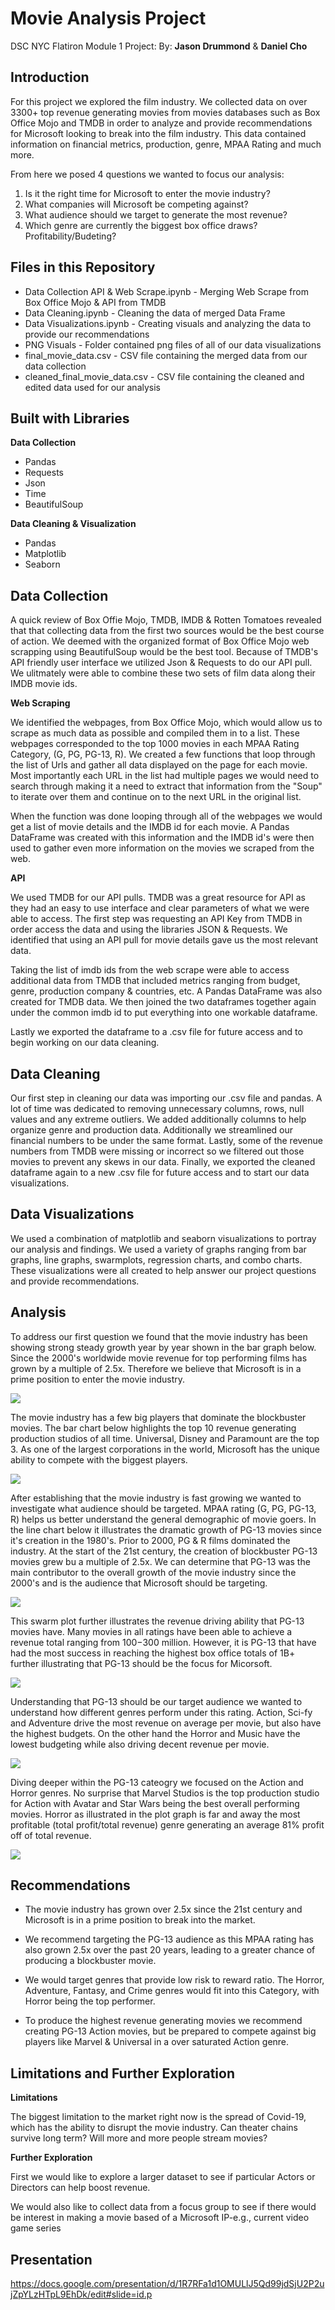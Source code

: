 # Movie Analysis Project

DSC NYC Flatiron Module 1 Project:
By: **Jason Drummond** & **Daniel Cho**

## Introduction

For this project we explored the film industry. We collected data on over 3300+ top revenue generating movies from movies databases such as Box Office Mojo and TMDB in order to analyze and provide recommendations for Microsoft looking to break into the film industry. This data contained information on financial metrics, production, genre, MPAA Rating and much more.

From here we posed 4 questions we wanted to focus our analysis:
 1. Is it the right time for Microsoft to enter the movie industry?
 2. What companies will Microsoft be competing against?
 3. What audience should we target to generate the most revenue?
 4. Which genre are currently the biggest box office draws? Profitability/Budeting?
 
## Files in this Repository
 * Data Collection API & Web Scrape.ipynb - Merging Web Scrape from Box Office Mojo & API from TMDB
 * Data Cleaning.ipynb - Cleaning the data of merged Data Frame
 * Data Visualizations.ipynb - Creating visuals and analyzing the data to provide our recommendations
 * PNG Visuals - Folder contained png files of all of our data visualizations
 * final_movie_data.csv - CSV file containing the merged data from our data collection
 * cleaned_final_movie_data.csv - CSV file containing the cleaned and edited data used for our analysis

## Built with Libraries
**Data Collection**
 * Pandas
 * Requests
 * Json
 * Time
 * BeautifulSoup

**Data Cleaning & Visualization**
 * Pandas
 * Matplotlib
 * Seaborn
 
## Data Collection
A quick review of Box Offie Mojo, TMDB, IMDB & Rotten Tomatoes revealed that that collecting data from the first two sources would be the best course of action. We deemed with the organized format of Box Office Mojo web scrapping using BeautifulSoup would be the best tool. Because of TMDB's API friendly user interface we utilized Json & Requests to do our API pull. We ulitmately were able to combine these two sets of film data along their IMDB movie ids.

**Web Scraping**

We identified the webpages, from Box Office Mojo, which would allow us to scrape as much data as possible and compiled them in to a list. These webpages corresponded to the top 1000 movies in each MPAA Rating Category, (G, PG, PG-13, R). We created a few functions that loop through the list of Urls and gather all data displayed on the page for each movie. Most importantly each URL in the list had multiple pages we would need to search through making it a need to extract that information from the "Soup" to iterate over them and continue on to the next URL in the original list.

When the function was done looping through all of the webpages we would get a list of movie details and the IMDB id for each movie. A Pandas DataFrame was created with this information and the IMDB id's were then used to gather even more information on the movies we scraped from the web.

**API**

We used TMDB for our API pulls. TMDB was a great resource for API as they had an easy to use interface and clear parameters of what we were able to access. The first step was requesting an API Key from TMDB in order access the data and using the libraries JSON & Requests. We identified that using an API pull for movie details gave us the most relevant data. 

Taking the list of imdb ids from the web scrape were able to access additional data from TMDB that included metrics ranging from budget, genre, production company & countries, etc. A Pandas DataFrame was also created for TMDB data. We then joined the two dataframes together again under the common imdb id to put everything into one workable dataframe.

Lastly we exported the dataframe to a .csv file for future access and to begin working on our data cleaning.

## Data Cleaning

Our first step in cleaning our data was importing our .csv file and pandas. A lot of time was dedicated to removing unnecessary columns, rows, null values and any extreme outliers. We added additionally columns to help organize genre and production data. Additionally we streamlined our financial numbers to be under the same format. Lastly, some of the revenue numbers from TMDB were missing or incorrect so we filtered out those movies to prevent any skews in our data. Finally, we exported the cleaned dataframe again to a new .csv file for future access and to start our data visualizations.

## Data Visualizations

We used a combination of matplotlib and seaborn visualizations to portray our analysis and findings. We used a variety of graphs ranging from bar graphs, line graphs, swarmplots, regression charts, and combo charts. These visualizations were all created to help answer our project questions and provide recommendations.

## Analysis
To address our first question we found that the movie industry has been showing strong steady growth year by year shown in the bar graph below. Since the 2000's worldwide movie revenue for top performing films has grown by a multiple of 2.5x. Therefore we believe that Microsoft is in a prime position to enter the movie industry.

![](PNG%20Visuals/yearly_movie_revenue_growth.png)

The movie industry has a few big players that dominate the blockbuster movies. The bar chart below highlights the top 10 revenue generating production studios of all time. Universal, Disney and Paramount are the top 3. As one of the largest corporations in the world, Microsoft has the unique ability to compete with the biggest players.

![](PNG%20Visuals/top_revenue_producing_studios_all_movies.png)

After establishing that the movie industry is fast growing we wanted to investigate what audience should be targeted. MPAA rating (G, PG, PG-13, R) helps us better understand the general demographic of movie goers. In the line chart below it illustrates the dramatic growth of PG-13 movies since it's creation in the 1980's. Prior to 2000, PG & R films dominated the industry. At the start of the 21st century, the creation of blockbuster PG-13 movies grew bu a multiple of 2.5x. We can determine that PG-13 was the main contributor to the overall growth of the movie industry since the 2000's and is the audience that Microsoft should be targeting.

![](PNG%20Visuals/Mpaa_Rating_by_year.png)

This swarm plot further illustrates the revenue driving ability that PG-13 movies have. Many movies in all ratings have been able to achieve a revenue total ranging from $100-$300 million. However, it is PG-13 that have had the most success in reaching the highest box office totals of 1B+ further illustrating that PG-13 should be the focus for Micorsoft.

![](PNG%20Visuals/Movie_Rev_by_rating.png)

Understanding that PG-13 should be our target audience we wanted to understand how different genres perform under this rating. Action, Sci-fy and Adventure drive the most revenue on average per movie, but also have the highest budgets. On the other hand the Horror and Music have the lowest budgeting while also driving decent revenue per movie.

![](PNG%20Visuals/Avg_dollar_figs_genre.png)

Diving deeper within the PG-13 cateogry we focused on the Action and Horror genres. No surprise that Marvel Studios is the top production studio for Action with Avatar and Star Wars being the best overall performing movies. Horror as illustrated in the plot graph is far and away the most profitable (total profit/total revenue) genre generating an average 81% profit off of total revenue. 

![](PNG%20Visuals/PG13_Analysis.png)

## Recommendations
 * The movie industry has grown over 2.5x since the 21st century and Microsoft is in a prime position to break into the market.
 
 * We recommend targeting the PG-13 audience as this MPAA rating has also grown 2.5x over the past 20 years, leading to a greater chance of producing a blockbuster movie.
 
 * We would target genres that provide low risk to reward ratio. The Horror, Adventure, Fantasy, and Crime genres would fit into this Category, with Horror being the top performer.
 
 * To produce the highest revenue generating movies we recommend creating PG-13 Action movies, but be prepared to compete against big players like Marvel & Universal in a over saturated Action genre.
 
## Limitations and Further Exploration
**Limitations**

The biggest limitation to the market right now is the spread of Covid-19, which has the ability to disrupt the movie industry. Can theater chains survive long term? Will more and more people stream movies?

**Further Exploration**

First we would like to explore a larger dataset to see if particular Actors or Directors can help boost revenue.

We would also like to collect data from a focus group to see if there would be interest in making a movie based of a Microsoft IP-e.g., current video game series

## Presentation 

https://docs.google.com/presentation/d/1R7RFa1d1OMULlJ5Qd99jdSjU2P2ujZpYLzHTpL9EhDk/edit#slide=id.p
